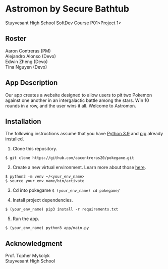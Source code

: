 # Astromon by Secure Bathtub
Stuyvesant High School SoftDev Course P01&lt;Project 1>

## Roster
Aaron Contreras (PM)<br>
Alejandro Alonso (Devo)<br>
Edwin Zheng (Devo)<br>
Tina Nguyen (Devo)

## App Description
Our app creates a website designed to allow users to pit two Pokemon against one another in an intergalactic battle among the stars. Win 10 rounds in a row, and the user wins it all. Welcome to Astromon.

## Installation
The following instructions assume that you have [Python 3.9](https://www.python.org/downloads/ "Download Python") and [pip](https://pip.pypa.io/en/stable/installation. "Install pip") already installed.

1. Clone this repository.

`$ git clone https://github.com/aacontreras20/pokegame.git`

2. Create a new virtual environment. Learn more about those [here](https://docs.python.org/3/tutorial/venv.html "Virtual Environments in Python").

`$ python3 -m venv ~/<your_env_name>`<br>
`$ source your_env_name/bin/activate`

3. Cd into pokegame
`$ (your_env_name) cd pokegame/`

4. Install project dependencies.

`$ (your_env_name) pip3 install -r requirements.txt`

5. Run the app.

`$ (your_env_name) python3 app/main.py`


## Acknowledgment
Prof. Topher Mykolyk <br>
Stuyvesant High School
